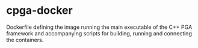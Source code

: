 # cpga-docker

Dockerfile defining the image running the main executable of the C++ PGA framework and accompanying scripts for building, running and connecting the containers.
